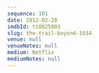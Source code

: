 ```yaml
---
sequence: 101
date: 2012-02-28
imdbId: tt0025903
slug: the-trail-beyond-1934
venue: null
venueNotes: null
medium: Netflix
mediumNotes: null
---
```

